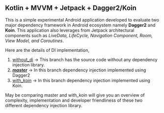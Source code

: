 ## Kotlin + MVVM + Jetpack + Dagger2/Koin

This is a simple experimental Android application developed to evaluate two major dependency framework in Android ecosystem namely **Dagger2** and **Koin**. This application also leverages from Jetpack architectural components such as *LiveData, LifeCycle, Navigation Component, Room, View Model, and Coroutines*.

Here are the details of DI implementation,

1. [without_di](https://github.com/KarthiPnsmy/kotlin_mvvm_jetpack/tree/without_di) -> This branch has the source code without any dependency injection library.
2. ***[master](https://github.com/KarthiPnsmy/kotlin_mvvm_jetpack/tree/master)*** -> In this branch dependency injection implemented using Dagger2
3. [with_koin](https://github.com/KarthiPnsmy/kotlin_mvvm_jetpack/tree/with_koin) -> In this branch dependency injection implemented using Koin.

May be comparing master and with_koin will give you an overview of complexity, implementation and developer friendliness of these two different dependency injection library.


